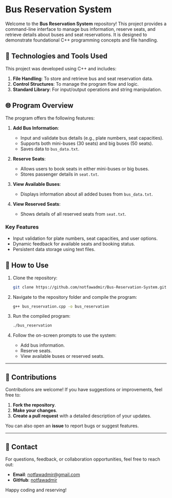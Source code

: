 # Bus Reservation System

Welcome to the **Bus Reservation System** repository! This project provides a command-line interface to manage bus information, reserve seats, and retrieve details about buses and seat reservations. It is designed to demonstrate foundational C++ programming concepts and file handling.

## 🔧 Technologies and Tools Used

This project was developed using C++ and includes:

1. **File Handling**: To store and retrieve bus and seat reservation data.
2. **Control Structures**: To manage the program flow and logic.
3. **Standard Library**: For input/output operations and string manipulation.

## 🌐 Program Overview

The program offers the following features:

1. **Add Bus Information**:
   - Input and validate bus details (e.g., plate numbers, seat capacities).
   - Supports both mini-buses (30 seats) and big buses (50 seats).
   - Saves data to `bus_data.txt`.

2. **Reserve Seats**:
   - Allows users to book seats in either mini-buses or big buses.
   - Stores passenger details in `seat.txt`.

3. **View Available Buses**:
   - Displays information about all added buses from `bus_data.txt`.

4. **View Reserved Seats**:
   - Shows details of all reserved seats from `seat.txt`.

### Key Features

- Input validation for plate numbers, seat capacities, and user options.
- Dynamic feedback for available seats and booking status.
- Persistent data storage using text files.

## 🚀 How to Use

1. Clone the repository:
   ```bash
   git clone https://github.com/notfawadmir/Bus-Reservation-System.git
   ```

2. Navigate to the repository folder and compile the program:
   ```bash
   g++ bus_reservation.cpp -o bus_reservation
   ```

3. Run the compiled program:
   ```bash
   ./bus_reservation
   ```

4. Follow the on-screen prompts to use the system:
   - Add bus information.
   - Reserve seats.
   - View available buses or reserved seats.

---

## 🤝 Contributions

Contributions are welcome! If you have suggestions or improvements, feel free to:

1. **Fork the repository**.
2. **Make your changes**.
3. **Create a pull request** with a detailed description of your updates.

You can also open an **issue** to report bugs or suggest features.

---

## 📧 Contact

For questions, feedback, or collaboration opportunities, feel free to reach out:

- **Email**: [notfawadmir@gmail.com](mailto:notfawadmir@gmail.com)
- **GitHub**: [notfawadmir](https://github.com/notfawadmir)

Happy coding and reserving!


